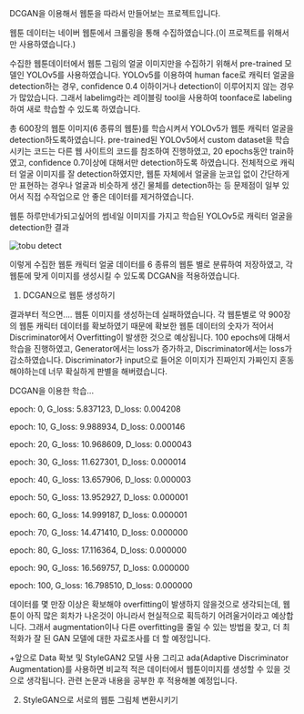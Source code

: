 DCGAN을 이용해서 웹툰을 따라서 만들어보는 프로젝트입니다.

웹툰 데이터는 네이버 웹툰에서 크롤링을 통해 수집하였습니다.(이 프로젝트를 위해서만 사용하였습니다.)

수집한 웹툰데이터에서 웹툰 그림의 얼굴 이미지만을 수집하기 위해서 pre-trained 모델인 YOLOv5를 사용하였습니다.
YOLOv5를 이용하여 human face로 캐릭터 얼굴을 detection하는 경우, confidence 0.4 이하이거나 detection이 이루어지지 않는 경우가 많았습니다.
그래서 labelimg라는 레이블링 tool을 사용하여 toonface로 labeling하여 새로 학습할 수 있도록 하였습니다.

총 600장의 웹툰 이미지(6 종류의 웹툰)를 학습시켜서 YOLOv5가 웹툰 캐릭터 얼굴을 detection하도록하였습니다. pre-trained된 YOLOv5에서 custom dataset을 학습시키는 코드는 다른 웹 사이트의 코드를 참조하여 진행하였고, 20 epochs동안 train하였고, confidence 0.7이상에 대해서만 detection하도록 하였습니다.
전체적으로 캐릭터 얼굴 이미지를 잘 detection하였지만, 웹툰 자체에서 얼굴을 눈코입 없이 간단하게만 표현하는 경우나 얼굴과 비슷하게 생긴 물체를 detection하는 등 문제점이 일부 있어서 직접 수작업으로 안 좋은 데이터를 제거하였습니다.

웹툰 하루만네가되고싶어의 썸네일 이미지를 가지고 학습된 YOLOv5로 캐릭터 얼굴을 detection한 결과

![tobu detect](https://user-images.githubusercontent.com/54815470/139244588-8f10dd23-1222-4e7e-a5c6-6baa21b897c6.jpg)


이렇게 수집한 웹툰 캐릭터 얼굴 데이터를 6 종류의 웹툰 별로 분류하여 저장하였고, 각 웹툰에 맞게 이미지를 생성시킬 수 있도록 DCGAN을 적용하였습니다.

1. DCGAN으로 웹툰 생성하기

결과부터 적으면.... 웹툰 이미지를 생성하는데 실패하였습니다. 
각 웹툰별로 약 900장의 웹툰 캐릭터 데이터를 확보하였기 때문에 확보한 웹툰 데이터의 숫자가 적어서 Discriminator에서 Overfitting이 발생한 것으로 예상됩니다.
100 epochs에 대해서 학습을 진행하였고, Generator에서는 loss가 증가하고, Discriminator에서는 loss가 감소하였습니다.
Discriminator가 input으로 들어온 이미지가 진짜인지 가짜인지 혼동해야하는데 너무 확실하게 판별을 해버렸습니다.

DCGAN을 이용한 학습...

epoch: 0,  G_loss: 5.837123,  D_loss: 0.004208

epoch: 10,  G_loss: 9.988934,  D_loss: 0.000146

epoch: 20,  G_loss: 10.968609,  D_loss: 0.000043

epoch: 30,  G_loss: 11.627301,  D_loss: 0.000014

epoch: 40,  G_loss: 13.657906,  D_loss: 0.000003

epoch: 50,  G_loss: 13.952927,  D_loss: 0.000001

epoch: 60,  G_loss: 14.999187,  D_loss: 0.000001

epoch: 70,  G_loss: 14.471410,  D_loss: 0.000000

epoch: 80,  G_loss: 17.116364,  D_loss: 0.000000

epoch: 90,  G_loss: 16.569757,  D_loss: 0.000000

epoch: 100,  G_loss: 16.798510,  D_loss: 0.000000


데이터를 몇 만장 이상은 확보해야 overfitting이 발생하지 않을것으로 생각되는데, 웹툰이 아직 많은 회차가 나온것이 아니라서 현실적으로 획득하기 어려울거이라고 예상합니다.
그래서 augmentation이나 다른 overfitting을 줄일 수 있는 방법을 찾고, 더 최적화가 잘 된 GAN 모델에 대한 자료조사를 더 할 예정입니다.

+앞으로 Data 확보 및 StyleGAN2 모델 사용 그리고 ada(Adaptive Discriminator Augmentation)를 사용하면 비교적 적은 데이터에서 웹툰이미지를 생성할 수 있을 것으로 생각됩니다.
관련 논문과 내용을 공부한 후 적용해볼 예정입니다.

2. StyleGAN으로 서로의 웹툰 그림체 변환시키기 



